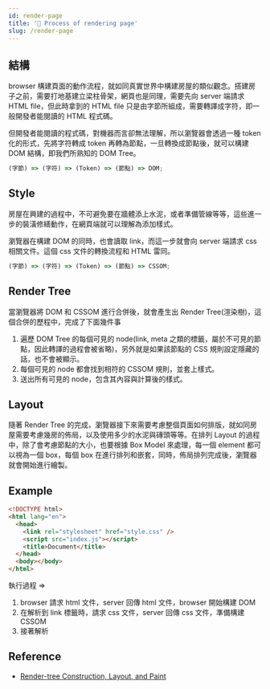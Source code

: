 ```yaml
---
id: render-page
title: '📜 Process of rendering page'
slug: /render-page
---
```


## 結構

browser 構建頁面的動作流程，就如同真實世界中構建房屋的類似觀念。搭建房子之前，需要打地基建立梁柱骨架，網頁也是同理，需要先向 server 端請求 HTML file，但此時拿到的 HTML file 只是由字節所組成，需要轉譯成字符，即一般開發者能閱讀的 HTML 程式碼。

但開發者能閱讀的程式碼，對機器而言卻無法理解，所以瀏覽器會透過一種 token 化的形式，先將字符轉成 token 再轉為節點，一旦轉換成節點後，就可以構建 DOM 結構，即我們所熟知的 DOM Tree。

```js
(字節) => (字符) => (Token) => (節點) => DOM;
```

## Style

房屋在興建的過程中，不可避免要在牆體添上水泥，或者準備管線等等，這些進一步的裝潢修繕動作，在網頁端就可以理解為添加樣式。

瀏覽器在構建 DOM 的同時，也會讀取 link，而這一步就會向 server 端請求 css 相關文件。這個 css 文件的轉換流程和 HTML 雷同。

```js
(字節) => (字符) => (Token) => (節點) => CSSOM;
```

## Render Tree

當瀏覽器將 DOM 和 CSSOM 進行合併後，就會產生出 Render Tree(渲染樹)，這個合併的歷程中，完成了下面幾件事

1. 遍歷 DOM Tree 的每個可見的 node(link, meta 之類的標籤，屬於不可見的節點，因此轉譯的過程會被省略)，另外就是如果該節點的 CSS 規則設定隱藏的話，也不會被顯示。
2. 每個可見的 node 都會找到相符的 CSSOM 規則，並套上樣式。
3. 送出所有可見的 node，包含其內容與計算後的樣式。

## Layout

隨著 Render Tree 的完成，瀏覽器接下來需要考慮整個頁面如何排版，就如同房屋需要考慮幾房的佈局，以及使用多少的水泥與磚頭等等。在排列 Layout 的過程中，除了會考慮節點的大小，也要根據 Box Model 來處理，每一個 element 都可以視為一個 box，每個 box 在進行排列和嵌套，同時，佈局排列完成後，瀏覽器就會開始進行繪製。

## Example

```html
<!DOCTYPE html>
<html lang="en">
  <head>
    <link rel="stylesheet" href="style.css" />
    <script src="index.js"></script>
    <title>Document</title>
  </head>
  <body></body>
</html>
```

執行過程 =>

1. browser 請求 html 文件，server 回傳 html 文件，browser 開始構建 DOM
2. 在解析到 link 標籤時，請求 css 文件，server 回傳 css 文件，準備構建 CSSOM
3. 接著解析

## Reference

- [Render-tree Construction, Layout, and Paint](https://developers.google.com/web/fundamentals/performance/critical-rendering-path/render-tree-construction?hl=zh-cn)
